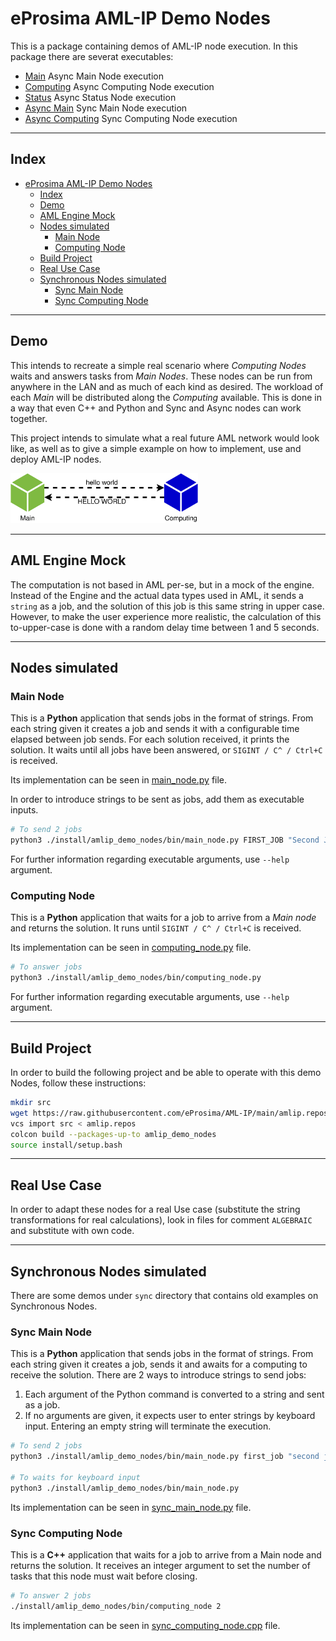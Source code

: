 # eProsima AML-IP Demo Nodes

This is a package containing demos of AML-IP node execution.
In this package there are severat executables:

- [Main](main_node.py) Async Main Node execution
- [Computing](computing_node.py) Async Computing Node execution
- [Status](status_node.py) Async Status Node execution
- [Async Main](sync/sync_main_node.py) Sync Main Node execution
- [Async Computing](sync/sync_computing_node.py) Sync Computing Node execution

---

## Index

- [eProsima AML-IP Demo Nodes](#eprosima-aml-ip-demo-nodes)
  - [Index](#index)
  - [Demo](#demo)
  - [AML Engine Mock](#aml-engine-mock)
  - [Nodes simulated](#nodes-simulated)
    - [Main Node](#main-node)
    - [Computing Node](#computing-node)
  - [Build Project](#build-project)
  - [Real Use Case](#real-use-case)
  - [Synchronous Nodes simulated](#synchronous-nodes-simulated)
    - [Sync Main Node](#sync-main-node)
    - [Sync Computing Node](#sync-computing-node)

---

## Demo

This intends to recreate a simple real scenario where *Computing Nodes* waits and answers tasks from *Main Nodes*.
These nodes can be run from anywhere in the LAN and as much of each kind as desired.
The workload of each *Main* will be distributed along the *Computing* available.
This is done in a way that even C++ and Python and Sync and Async nodes can work together.

This project intends to simulate what a real future AML network would look like,
as well as to give a simple example on how to implement, use and deploy AML-IP nodes.

<img src="../.figures/basic_example.png" width="300"/>

---

## AML Engine Mock

The computation is not based in AML per-se, but in a mock of the engine.
Instead of the Engine and the actual data types used in AML, it sends a `string` as a job, and the solution of this job is this same string in upper case.
However, to make the user experience more realistic, the calculation of this to-upper-case is done with a random delay time between 1 and 5 seconds.

---

## Nodes simulated

### Main Node

This is a **Python** application that sends jobs in the format of strings.
From each string given it creates a job and sends it with a configurable time elapsed between job sends.
For each solution received, it prints the solution.
It waits until all jobs have been answered, or `SIGINT / C^ / Ctrl+C` is received.

Its implementation can be seen in [main_node.py](main_node.py) file.

In order to introduce strings to be sent as jobs, add them as executable inputs.

```sh
# To send 2 jobs
python3 ./install/amlip_demo_nodes/bin/main_node.py FIRST_JOB "Second Job"
```

For further information regarding executable arguments, use `--help` argument.

### Computing Node

This is a **Python** application that waits for a job to arrive from a *Main node* and returns the solution.
It runs until `SIGINT / C^ / Ctrl+C` is received.

Its implementation can be seen in [computing_node.py](computing_node.py) file.

```sh
# To answer jobs
python3 ./install/amlip_demo_nodes/bin/computing_node.py
```

For further information regarding executable arguments, use `--help` argument.

---

## Build Project

In order to build the following project and be able to operate with this demo Nodes, follow these instructions:

```sh
mkdir src
wget https://raw.githubusercontent.com/eProsima/AML-IP/main/amlip.repos
vcs import src < amlip.repos
colcon build --packages-up-to amlip_demo_nodes
source install/setup.bash
```

---

## Real Use Case

In order to adapt these nodes for a real Use case (substitute the string transformations for real calculations),
look in files for comment `ALGEBRAIC` and substitute with own code.

---

## Synchronous Nodes simulated

There are some demos under `sync` directory that contains old examples on Synchronous Nodes.

### Sync Main Node

This is a **Python** application that sends jobs in the format of strings.
From each string given it creates a job, sends it and awaits for a computing to receive the solution.
There are 2 ways to introduce strings to send jobs:

1. Each argument of the Python command is converted to a string and sent as a job.
2. If no arguments are given, it expects user to enter strings by keyboard input.
   Entering an empty string will terminate the execution.

```sh
# To send 2 jobs
python3 ./install/amlip_demo_nodes/bin/main_node.py first_job "second job"

# To waits for keyboard input
python3 ./install/amlip_demo_nodes/bin/main_node.py
```

Its implementation can be seen in [sync_main_node.py](sync/sync_main_node.py) file.

### Sync Computing Node

This is a **C++** application that waits for a job to arrive from a Main node and returns the solution.
It receives an integer argument to set the number of tasks that this node must wait before closing.

```sh
# To answer 2 jobs
./install/amlip_demo_nodes/bin/computing_node 2
```

Its implementation can be seen in [sync_computing_node.cpp](sync/sync_computing_node.cpp) file.
